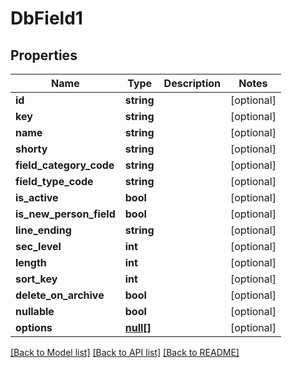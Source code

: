 # DbField1

## Properties
Name | Type | Description | Notes
------------ | ------------- | ------------- | -------------
**id** | **string** |  | [optional] 
**key** | **string** |  | [optional] 
**name** | **string** |  | [optional] 
**shorty** | **string** |  | [optional] 
**field_category_code** | **string** |  | [optional] 
**field_type_code** | **string** |  | [optional] 
**is_active** | **bool** |  | [optional] 
**is_new_person_field** | **bool** |  | [optional] 
**line_ending** | **string** |  | [optional] 
**sec_level** | **int** |  | [optional] 
**length** | **int** |  | [optional] 
**sort_key** | **int** |  | [optional] 
**delete_on_archive** | **bool** |  | [optional] 
**nullable** | **bool** |  | [optional] 
**options** | [**null[]**](.md) |  | [optional] 

[[Back to Model list]](../../README.md#documentation-for-models) [[Back to API list]](../../README.md#documentation-for-api-endpoints) [[Back to README]](../../README.md)

